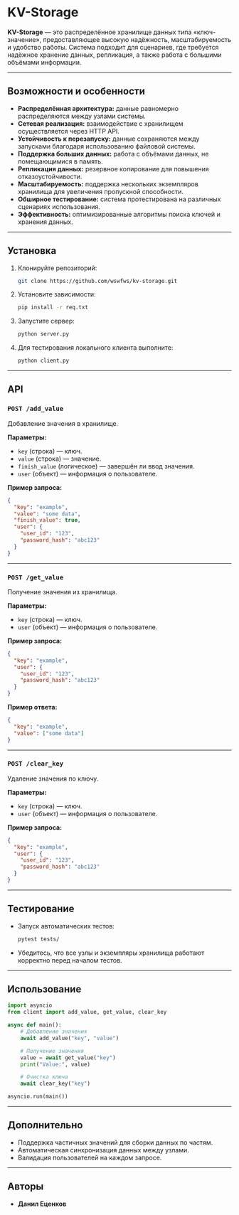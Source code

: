# KV-Storage

**KV-Storage** — это распределённое хранилище данных типа «ключ-значение», предоставляющее высокую надёжность, масштабируемость и удобство работы. Система подходит для сценариев, где требуется надёжное хранение данных, репликация, а также работа с большими объёмами информации.

---

## Возможности и особенности

- **Распределённая архитектура:** данные равномерно распределяются между узлами системы.
- **Сетевая реализация:** взаимодействие с хранилищем осуществляется через HTTP API.
- **Устойчивость к перезапуску:** данные сохраняются между запусками благодаря использованию файловой системы.
- **Поддержка больших данных:** работа с объёмами данных, не помещающимися в память.
- **Репликация данных:** резервное копирование для повышения отказоустойчивости.
- **Масштабируемость:** поддержка нескольких экземпляров хранилища для увеличения пропускной способности.
- **Обширное тестирование:** система протестирована на различных сценариях использования.
- **Эффективность:** оптимизированные алгоритмы поиска ключей и хранения данных.

---

## Установка

1. Клонируйте репозиторий:
   ```bash
   git clone https://github.com/wswfws/kv-storage.git
   ```
2. Установите зависимости:
   ```bash
   pip install -r req.txt
   ```
3. Запустите сервер:
   ```bash
   python server.py
   ```
4. Для тестирования локального клиента выполните:
   ```bash
   python client.py
   ```

---

## API

### `POST /add_value`
Добавление значения в хранилище.

**Параметры:**
- `key` (строка) — ключ.
- `value` (строка) — значение.
- `finish_value` (логическое) — завершён ли ввод значения.
- `user` (объект) — информация о пользователе.

**Пример запроса:**
```json
{
  "key": "example",
  "value": "some data",
  "finish_value": true,
  "user": {
    "user_id": "123",
    "password_hash": "abc123"
  }
}
```

---

### `POST /get_value`
Получение значения из хранилища.

**Параметры:**
- `key` (строка) — ключ.
- `user` (объект) — информация о пользователе.

**Пример запроса:**
```json
{
  "key": "example",
  "user": {
    "user_id": "123",
    "password_hash": "abc123"
  }
}
```

**Пример ответа:**
```json
{
  "key": "example",
  "value": ["some data"]
}
```

---

### `POST /clear_key`
Удаление значения по ключу.

**Параметры:**
- `key` (строка) — ключ.
- `user` (объект) — информация о пользователе.

**Пример запроса:**
```json
{
  "key": "example",
  "user": {
    "user_id": "123",
    "password_hash": "abc123"
  }
}
```

---

## Тестирование

- Запуск автоматических тестов:
  ```bash
  pytest tests/
  ```
- Убедитесь, что все узлы и экземпляры хранилища работают корректно перед началом тестов.

---

## Использование

```python
import asyncio
from client import add_value, get_value, clear_key

async def main():
    # Добавление значения
    await add_value("key", "value")

    # Получение значения
    value = await get_value("key")
    print("Value:", value)

    # Очистка ключа
    await clear_key("key")

asyncio.run(main())
```

---

## Дополнительно

- Поддержка частичных значений для сборки данных по частям.
- Автоматическая синхронизация данных между узлами.
- Валидация пользователей на каждом запросе.

---

## Авторы

- **Данил Еценков** 